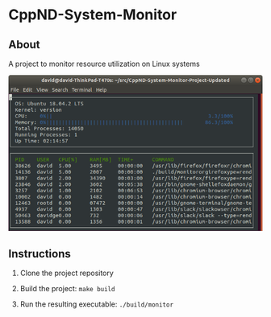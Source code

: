 # CppND-System-Monitor

## About
A project to monitor resource utilization on Linux systems

![System Monitor](images/monitor.png)
## Instructions

1. Clone the project repository

2. Build the project: `make build`

3. Run the resulting executable: `./build/monitor`
